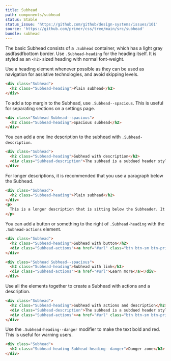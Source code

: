 ```yaml
---
title: Subhead
path: components/subhead
status: Stable
status_issue: 'https://github.com/github/design-systems/issues/101'
source: 'https://github.com/primer/css/tree/main/src/subhead'
bundle: subhead
---
```



The basic Subhead consists of a `.Subhead` container, which has a light gray asdfasdfbottom border. Use `.Subhead-heading` for the heading itself. It is styled as an `<h2>` sized heading with normal font-weight.

Use a heading element whenever possible as they can be used as navigation for assistive technologies, and avoid skipping levels.

```html live title="Subhead"
<div class="Subhead">
  <h2 class="Subhead-heading">Plain subhead</h2>
</div>
```

To add a top margin to the Subhead, use `.Subhead--spacious`. This is useful for separating sections on a settings page.

```html live title="Spacious Subhead"
<div class="Subhead Subhead--spacious">
  <h2 class="Subhead-heading">Spacious subhead</h2>
</div>
```

You can add a one line description to the subhead with `.Subhead-description`.

```html live title="Subhead with description"
<div class="Subhead">
  <h2 class="Subhead-heading">Subhead with description</h2>
  <div class="Subhead-description">The subhead is a subdued header style with a light bottom border.</div>
</div>
```

For longer descriptions, it is recommended that you use a paragraph below the Subhead.

```html live  title="Subhead with longer description"
<div class="Subhead">
  <h2 class="Subhead-heading">Plain subhead</h2>
</div>
<p>
  This is a longer description that is sitting below the Subheader. It's much longer than a description that could sit comfortably in the Subhead. It might even have <strong>bold</strong> text. <a href="#">Click to learn more.</a>
</p>
```

You can add a button or something to the right of `.Subhead-heading` with the `.Subhead-actions` element.

```html live title="Subhead with actions"
<div class="Subhead">
  <h2 class="Subhead-heading">Subhead with button</h2>
  <div class="Subhead-actions"><a href="#url" class="btn btn-sm btn-primary" role="button">Action</a></div>
</div>

<div class="Subhead Subhead--spacious">
  <h2 class="Subhead-heading">Subhead with link</h2>
  <div class="Subhead-actions"><a href="#url">Learn more</a></div>
</div>
```

Use all the elements together to create a Subhead with actions and a description.

```html live title="Subhead with actions and description"
<div class="Subhead">
  <h2 class="Subhead-heading">Subhead with actions and description</h2>
  <div class="Subhead-description">The subhead is a subdued header style with a light bottom border.</div>
  <div class="Subhead-actions"><a href="#url" class="btn btn-sm btn-primary" role="button">Action</a></div>
</div>
```

Use the `.Subhead-heading--danger` modifier to make the text bold and red. This is useful for warning users.

```html live title="Subhead danger"
<div class="Subhead">
  <h2 class="Subhead-heading Subhead-heading--danger">Danger zone</h2>
</div>
```
